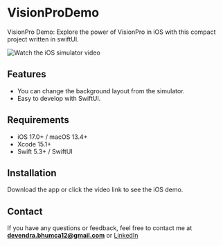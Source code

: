 # VisionProDemo
VisionPro Demo: Explore the power of VisionPro in iOS with this compact project written in swiftUI.

![Watch the iOS simulator video](https://drive.google.com/file/d/1R9XDdBRzrZLMsQ8cgonZl8qFAo3O5eca/view?usp=sharing)
## Features
- You can change the background layout from the simulator.
- Easy to develop with SwiftUI.

## Requirements
- iOS 17.0+ / macOS 13.4+
- Xcode 15.1+
- Swift 5.3+ / SwiftUI

## Installation
Download the app or click the video link to see the iOS demo.

## Contact
If you have any questions or feedback, feel free to contact me at **devendra.bhumca12@gmail.com** or [LinkedIn](https://www.linkedin.com/in/devendra-agnihotri-5b0617a8/)
